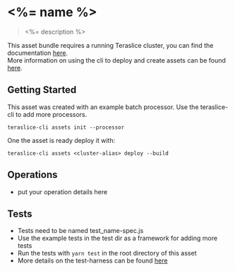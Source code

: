 # <%= name %> 

> <%= description %>

This asset bundle requires a running Teraslice cluster, you can find the documentation [here](https://github.com/terascope/teraslice/blob/master/README.md).  
More information on using the cli to deploy and create assets can be found [here](https://terascope.github.io/teraslice/docs/packages/teraslice-cli/overview#assets-commands-to-manage-assets-before-using-the-assets-command-add-clusters-via-the-aliases-command).

## Getting Started
 This asset was created with an example batch processor.  Use the teraslice-cli to add more processors.  
```
teraslice-cli assets init --processor
```
One the asset is ready deploy it with:

```
teraslice-cli assets <cluster-alias> deploy --build
```

## Operations

 * put your operation details here

## Tests
 * Tests need to be named test_name-spec.js
 * Use the example tests in the test dir as a framework for adding more tests
 * Run the tests with `yarn test` in the root directory of this asset
 * More details on the test-harness can be found [here](https://terascope.github.io/teraslice/docs/packages/teraslice-test-harness/overview)
